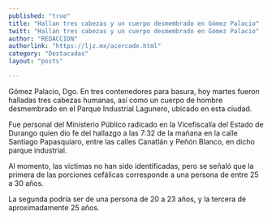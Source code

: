 ```yaml
---
published: "true"
title: "Hallan tres cabezas y un cuerpo desmembrado en Gómez Palacio"
twitt: "Hallan tres cabezas y un cuerpo desmembrado en Gómez Palacio"
author: "REDACCION"
authorlink: "https://ljz.mx/acercade.html"
category: "Destacadas"
layout: "posts"

---
```



  Gómez Palacio, Dgo. En tres contenedores para basura, hoy martes fueron halladas tres cabezas humanas, así como un cuerpo de hombre desmembrado en el Parque Industrial Lagunero, ubicado en esta ciudad.



  Fue personal del Ministerio Público radicado en la Vicefiscalía del Estado de Durango quien dio fe del hallazgo a las 7:32 de la mañana en la calle Santiago Papasquiaro, entre las calles Canatlán y Peñón Blanco, en dicho parque industrial.



  Al momento, las víctimas no han sido identificadas, pero se señaló que la primera de las porciones cefálicas corresponde a una persona de entre 25 a 30 años.



  La segunda podría ser de una persona de 20 a 23 años, y la tercera de aproximadamente 25 años.

